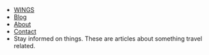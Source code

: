 * [WINGS](/)
* [Blog](/)
* [About](/)
* [Contact](/)
* Stay informed on things. These are articles about something travel related.
